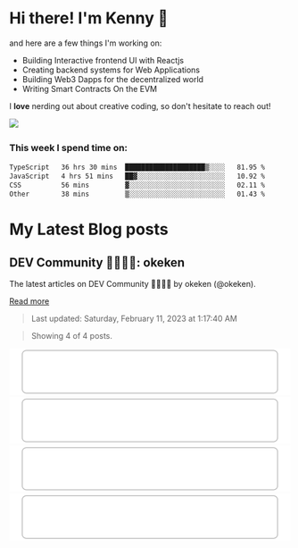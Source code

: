 # Hi there! I'm Kenny :cowboy_hat_face:

and here are a few things I'm working on:

- Building Interactive frontend UI with Reactjs
- Creating backend systems for Web Applications
- Building Web3 Dapps for the decentralized world
- Writing Smart Contracts On the EVM

I **love** nerding out about creative coding, so don't hesitate to reach out!

<img height="180em" src="https://github-readme-stats.vercel.app/api?username=okeken&show_icons=true&hide_border=true&&count_private=true&include_all_commits=true" />

### This week I spend time on:

<!--START_SECTION:waka-->

```text
TypeScript   36 hrs 30 mins  ████████████████████▒░░░░   81.95 %
JavaScript   4 hrs 51 mins   ██▓░░░░░░░░░░░░░░░░░░░░░░   10.92 %
CSS          56 mins         ▓░░░░░░░░░░░░░░░░░░░░░░░░   02.11 %
Other        38 mins         ▒░░░░░░░░░░░░░░░░░░░░░░░░   01.43 %
```

<!--END_SECTION:waka-->


# My Latest Blog posts

<!-- blog-post-list:start -->
## DEV Community 👩‍💻👨‍💻\: okeken

The latest articles on DEV Community 👩‍💻👨‍💻 by okeken \(@okeken\).

[Read more](https://dev.to/okeken)
> Last updated: Saturday, February 11, 2023 at 1:17:40 AM

> Showing 4 of 4 posts.

[![Javascript to know for Reactjs](https://raw.githubusercontent.com/okeken/okeken/main/blog-post-list-output/DEV_Community_👩‍💻👨‍💻__okeken/Javascript_to_know_for_Reactjs.svg)](https://dev.to/okeken/javascript-to-know-for-reactjs-5e34)
[![How to create an admin panel in React JS - Part 2](https://raw.githubusercontent.com/okeken/okeken/main/blog-post-list-output/DEV_Community_👩‍💻👨‍💻__okeken/How_to_create_an_admin_panel_in_React_JS_-_Part_2.svg)](https://dev.to/okeken/how-to-create-an-admin-panel-in-react-js-part-2-3j9)
[![How to create an admin panel in React JS- Part 1](https://raw.githubusercontent.com/okeken/okeken/main/blog-post-list-output/DEV_Community_👩‍💻👨‍💻__okeken/How_to_create_an_admin_panel_in_React_JS-_Part_1.svg)](https://dev.to/okeken/how-to-create-an-admin-panel-in-react-js-26d6)
[![Getting Started With Reactjs - For Complete Newbie](https://raw.githubusercontent.com/okeken/okeken/main/blog-post-list-output/DEV_Community_👩‍💻👨‍💻__okeken/Getting_Started_With_Reactjs_-_For_Complete_Newbie.svg)](https://dev.to/okeken/getting-started-with-reactjs-for-complete-newbie-4dl4)


<!-- blog-post-list:end -->
